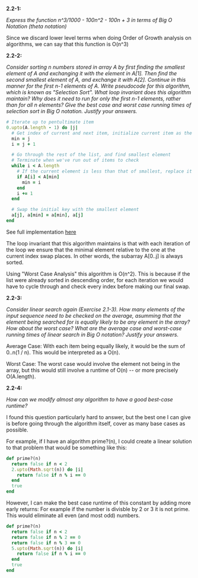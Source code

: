 **2.2-1:**

*Express the function n^3/1000 - 100n^2 - 100n + 3 in terms of Big O Notation (theta notation)*

Since we discard lower level terms when doing Order of Growth analysis on algorithms, we can say that this function is O(n^3)

**2.2-2:**

*Consider sorting n numbers stored in array A by first finding the smallest element of A and exchanging it with the element in A[1].
Then find the second smallest element of A, and exchange it with A[2]. Continue in this manner for the first n-1 elements of A. Write
pseudocode for this algorithm, which is known as "Selection Sort". What loop invariant does this algorithm maintain? Why does it need
to run for only the first n-1 elements, rather than for all n elements? Give the best case and worst case running times of selection
sort in Big O notation. Justify your answers.*

```ruby
# Iterate up to pentultimate item
0.upto(A.length - 1) do |j|
  # Get index of current and next item, initialize current item as the minimum
  min = j
  i = j + 1

  # Go through the rest of the list, and find smallest element
  # Terminate when we've run out of items to check
  while i < A.length
    # If the current element is less than that of smallest, replace it
    if A[i] < A[min]
      min = i
    end
    i += 1
  end

  # Swap the initial key with the smallest element
  a[j], a[min] = a[min], a[j]
end
```

See full implementation [here](#)

The loop invariant that this algorithm maintains is that with each iteration of the loop we ensure that the minimal element relative to the one at the current index swap places. In other words, the subarray A[0..j] is always sorted.

Using "Worst Case Analysis" this algorithm is O(n^2). This is because if the list were already sorted in descending order, for each iteration we would have to cycle through and check every index before making our final swap.

**2.2-3:**

*Consider linear search again (Exercise 2.1-3). How many elements of the input sequence need to be checked on the average, asumming that the element being searched for is equally likely to be any element in the array? How about the worst case? What are the average case and worst-case running times of linear search in Big O notation? Justify your answers.*

Average Case: With each item being equally likely, it would be the sum of 0..n(1 / n). This would be interpreted as a O(n).

Worst Case: The worst case would involve the element not being in the array, but this would still involve a runtime of O(n) -- or more precisely O(A.length).


**2.2-4:**

*How can we modify almost any algorithm to have a good best-case runtime?*

I found this question particularly hard to answer, but the best one I can give is before going through the algorithm itself, cover as many base cases as possible.

For example, if I have an algorithm prime?(n), I could create a linear solution to that problem that would be something like this:

```ruby
def prime?(n)
  return false if n < 2
  2.upto(Math.sqrt(n)) do |i|
    return false if n % i == 0
  end
  true
end
```

However, I can make the best case runtime of this constant by adding more early returns: For example if the number is divisble by 2 or 3 it is not prime. This would eliminate all even (and most odd) numbers.

```ruby
def prime?(n)
  return false if n < 2
  return false if n % 2 == 0
  return false if n % 3 == 0
  5.upto(Math.sqrt(n)) do |i|
    return false if n % i == 0
  end
  true
end
```
